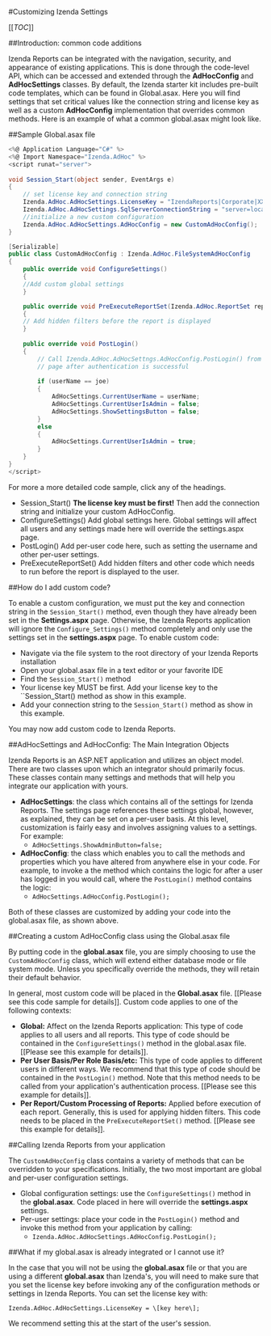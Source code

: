 #Customizing Izenda Settings

[[_TOC_]]

##Introduction: common code additions

Izenda Reports can be integrated with the navigation, security, and appearance of existing applications. This is done through the code-level API, which can be accessed and extended through the **AdHocConfig** and **AdHocSettings** classes. By default, the Izenda starter kit includes pre-built code templates, which can be found in Global.asax. Here you will find settings that set critical values like the connection string and license key as well as a custom **AdHocConfig** implementation that overrides common methods. Here is an example of what a common global.asax might look like. 

##Sample Global.asax file

``` c#
<%@ Application Language="C#" %>
<%@ Import Namespace="Izenda.AdHoc" %>
<script runat="server">
    
void Session_Start(object sender, EventArgs e) 
{
	// set license key and connection string
	Izenda.AdHoc.AdHocSettings.LicenseKey = "IzendaReports|Corporate|XXXXXXXXXXXX";
	Izenda.AdHoc.AdHocSettings.SqlServerConnectionString = "server=localhost;Database=Database1;Trusted_Connection=True";
	//initialize a new custom configuration 
	Izenda.AdHoc.AdHocSettings.AdHocConfig = new CustomAdHocConfig();
}

[Serializable]
public class CustomAdHocConfig : Izenda.AdHoc.FileSystemAdHocConfig
{
	public override void ConfigureSettings()
	{
	//Add custom global settings
	}

	public override void PreExecuteReportSet(Izenda.AdHoc.ReportSet reportSet)
	{
	// Add hidden filters before the report is displayed     
	}
	
	public override void PostLogin()
	{
		// Call Izenda.AdHoc.AdHocSettngs.AdHocConfig.PostLogin() from your login
		// page after authentication is successful
               
		if (userName == joe)
		{
			AdHocSettings.CurrentUserName = userName;
			AdHocSettings.CurrentUserIsAdmin = false;
			AdHocSettings.ShowSettingsButton = false;
		}
		else
		{
			AdHocSettings.CurrentUserIsAdmin = true; 
		}
	}
}
</script>
```

For more a more detailed code sample, click any of the headings.

  * Session_Start() **The license key must be first!** Then add the connection string and initialize your custom AdHocConfig.
  * ConfigureSettings() Add global settings here. Global settings will affect all users and any settings made here will override the settings.aspx page.
  * PostLogin() Add per-user code here, such as setting the username and other per-user settings.
  * PreExecuteReportSet() Add hidden filters and other code which needs to run before the report is displayed to the user.

##How do I add custom code?

To enable a custom configuration, we must put the key and connection string in the ``Session_Start()`` method, even though they have already been set in the **Settings.aspx** page. Otherwise, the Izenda Reports application will ignore the ``Configure_Settings()`` method completely and only use the settings set in the **settings.aspx** page. To enable custom code: 

  * Navigate via the file system to the root directory of your Izenda Reports installation
  * Open your global.asax file in a text editor or your favorite IDE
  * Find the ``Session_Start()`` method
  * Your license key MUST be first. Add your license key to the ``Session_Start() method as show in this example.
  * Add your connection string to the ``Session_Start()`` method as show in this example.

You may now add custom code to Izenda Reports.

##AdHocSettings and AdHocConfig: The Main Integration Objects

Izenda Reports is an ASP.NET application and utilizes an object model. There are two classes upon which an integrator should primarily focus. These classes contain many settings and methods that will help you integrate our application with yours.

  * **AdHocSettings**: the class which contains all of the settings for Izenda Reports. The settings page references these settings global, however, as explained, they can be set on a per-user basis. At this level, customization is fairly easy and involves assigning values to a settings. For example:
    * ``AdHocSettings.ShowAdminButton=false;``
  * **AdHocConfig**: the class which enables you to call the methods and properties which you have altered from anywhere else in your code. For example, to invoke a the method which contains the logic for after a user has logged in you would call, where the ``PostLogin()`` method contains the logic:
    * ``AdHocSettings.AdHocConfig.PostLogin();``

Both of these classes are customized by adding your code into the global.asax file, as shown above.

##Creating a custom AdHocConfig class using the Global.asax file

By putting code in the **global.asax** file, you are simply choosing to use the ``CustomAdHocConfig`` class, which will extend either database mode or file system mode. Unless you specifically override the methods, they will retain their default behavior.

In general, most custom code will be placed in the **Global.asax** file. [[Please see this code sample for details]]. Custom code applies to one of the following contexts:

  * **Global:** Affect on the Izenda Reports application: This type of code applies to all users and all reports. This type of code should be contained in the ``ConfigureSettings()`` method in the global.asax file. [[Please see this example for details]]. 
  * **Per User Basis/Per Role Basis/etc:** This type of code applies to different users in different ways. We recommend that this type of code should be contained in the ``PostLogin()`` method. Note that this method needs to be called from your application's authentication process. [[Please see this example for details]].
  * **Per Report/Custom Processing of Reports:** Applied before execution of each report. Generally, this is used for applying hidden filters. This code needs to be placed in the ``PreExecuteReportSet()`` method. [[Please see this example for details]].

##Calling Izenda Reports from your application

The ``CustomAdHocConfig`` class contains a variety of methods that can be overridden to your specifications. Initially, the two most important are global and per-user configuration settings.

  * Global configuration settings: use the ``ConfigureSettings()`` method in the **global.asax**. Code placed in here will override the **settings.aspx** settings.
  * Per-user settings: place your code in the ``PostLogin()`` method and invoke this method from your application by calling:
    * ``Izenda.AdHoc.AdHocSettings.AdHocConfig.PostLogin();``

##What if my global.asax is already integrated or I cannot use it?

In the case that you will not be using the **global.asax** file or that you are using a different **global.asax** than Izenda's, you will need to make sure that you set the license key before invoking any of the configuration methods or settings in Izenda Reports. You can set the license key with:

 ``Izenda.AdHoc.AdHocSettings.LicenseKey = \[key here\];``

We recommend setting this at the start of the user's session.